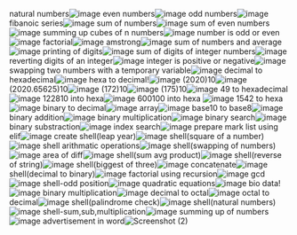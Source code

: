 natural numbers![image](https://user-images.githubusercontent.com/122254229/217584753-6b12e69f-1f0f-4b53-a191-3fca0453bd01.png)
even numbers![image](https://user-images.githubusercontent.com/122254229/217585561-47e86dfd-44c2-49ea-9005-92da147a4856.png)
odd numbers![image](https://user-images.githubusercontent.com/122254229/217586255-04e41054-9ce9-48f5-a931-61c6df774098.png)
fibanoic series![image](https://user-images.githubusercontent.com/122254229/217845741-75079b03-5e05-4d12-8e9c-2e1a3c1a4ae5.png)
sum of numbers![image](https://user-images.githubusercontent.com/122254229/217849116-8fb99f7d-0f12-43ab-8e42-a83ccbb8c108.png)
sum of even numbers![image](https://user-images.githubusercontent.com/122254229/217854168-dd7a69a3-789d-40d2-a3a6-b0611ea9c13b.png)
summing up cubes of n numbers![image](https://user-images.githubusercontent.com/122254229/217855406-603c4d74-50ee-45d1-a8e5-7538edb6437f.png)
number is odd or even![image](https://user-images.githubusercontent.com/122254229/217590231-bc6acbca-38d7-4309-988b-573b52289dcd.png)
factorial![image](https://user-images.githubusercontent.com/122254229/217590934-50efe4af-dd47-46f4-b8e3-747a8f3f3e67.png)
amstrong![image](https://user-images.githubusercontent.com/122254229/217591702-99e6f9b5-76a9-457f-b408-20d443009e53.png)
sum of numbers and average![image](https://user-images.githubusercontent.com/122254229/217594001-4f98a283-0bdc-4334-b199-290920b03e36.png)
printing of digits![image](https://user-images.githubusercontent.com/122254229/217594570-3e3ac8fe-a593-4fcd-a58a-70f5bace1d7f.png)
sum of digits of integer numbers![image](https://user-images.githubusercontent.com/122254229/217595241-611dc5c4-940a-4014-b5e1-fbd6f9a1239b.png)
reverting digits of an integer![image](https://user-images.githubusercontent.com/122254229/217595667-030c9fd4-33a9-4d3d-879a-6642450b0dfb.png)
integer is positive or negative![image](https://user-images.githubusercontent.com/122254229/217596095-55720b02-5ec5-4dd3-9748-8da490a9f7ef.png)
swapping two numbers with a temporary variable![image](https://user-images.githubusercontent.com/122254229/217596722-6d0d1afa-ee4b-4a0c-81a4-64c0c4d7c070.png)
decimal to hexadecimal![image](https://user-images.githubusercontent.com/122254229/217857028-121f5831-b758-4623-bb99-09fca4ffad40.png)
hexa to decimal!![image](https://user-images.githubusercontent.com/122254229/217859123-782e69d1-7a48-4e15-ac6a-c4e185a8f4d4.png)
(2020)10![image](https://user-images.githubusercontent.com/122254229/217860107-23dcaee4-b23b-41bb-b945-48f5d3538407.png)
(2020.65625)10![image](https://user-images.githubusercontent.com/122254229/217861663-158d544f-8c97-4505-9861-4f53e51b691d.png)
(172)10![image](https://user-images.githubusercontent.com/122254229/217863710-16489211-d26c-4082-ba47-7fa3dea06630.png)
(175)10![image](https://user-images.githubusercontent.com/122254229/217865431-19f44cfb-f99c-479c-beea-7290cbdfb7a2.png)
49 to hexadecimal![image](https://user-images.githubusercontent.com/122254229/217866326-1cea6a3d-389d-43c5-888e-c2e027a0e74a.png)
122810 into hexa![image](https://user-images.githubusercontent.com/122254229/217867202-277283f4-e778-44d5-b3f2-5a2b2e5d003c.png)
600100 into hexa ![image](https://user-images.githubusercontent.com/122254229/217868303-36b3d58c-4402-4485-92ba-317fd44d2414.png)
1542 to hexa![image](https://user-images.githubusercontent.com/122254229/217869529-a58f8f44-1972-4e29-be9a-436ec41da311.png)
binary to decimal![image](https://user-images.githubusercontent.com/122254229/217871922-35ab20e5-f3e1-41bc-85cf-7e6848194808.png)
array![image](https://user-images.githubusercontent.com/122254229/217875960-7be4b1ad-5530-4bc0-9605-4df5b30d5e6a.png)
base10 to base8![image](https://user-images.githubusercontent.com/122254229/217877074-ce634154-e123-4287-bf2d-81c6aa111de4.png)
binary addition![image](https://user-images.githubusercontent.com/122254229/217878210-c3c7f6ae-d22a-463f-b493-7081a99725bf.png)
binary multiplication![image](https://user-images.githubusercontent.com/122254229/217879447-bf58a69a-fbf7-4ac5-bfd3-ba900cb8083b.png)
binary search![image](https://user-images.githubusercontent.com/122254229/217880373-53e22978-74d8-4f93-a954-d86771f4be58.png)
binary substraction![image](https://user-images.githubusercontent.com/122254229/217881486-831af0c1-396f-4026-bc3e-1fc1b40f8c7e.png)
index search![image](https://user-images.githubusercontent.com/122254229/217882738-9a1f4a54-9da4-4329-a444-920c54edaaa1.png)
prepare mark list using elif![image](https://user-images.githubusercontent.com/122254229/218031609-40d4a1cb-1a90-45d5-8f26-420fdde5276d.png)
create shell(leap year)![image](https://user-images.githubusercontent.com/122254229/218032655-0e78d32a-6bf4-4076-a9d8-f35db5be7e6b.png)
shell(square of a number)![image](https://user-images.githubusercontent.com/122254229/218033402-b723ed35-efb5-4069-906a-d06d819a6d50.png)
shell arithmatic operations![image](https://user-images.githubusercontent.com/122254229/218049908-b9dfbb8d-4874-4f06-96b2-ec70b4a8132a.png)
shell(swapping of numbers)![image](https://user-images.githubusercontent.com/122254229/218050605-976a20d2-f93f-479e-9301-02fea6900cb4.png)
area of diff![image](https://user-images.githubusercontent.com/122254229/218051788-6d085815-37dc-4a83-8c8e-68bf5aac615a.png)
shell(sum avg product)![image](https://user-images.githubusercontent.com/122254229/218052413-c47de262-5f10-48bd-a525-a143f48ebe7d.png)
shell(reverse of string)![image](https://user-images.githubusercontent.com/122254229/218053197-ecbe1fdb-82a0-4bb1-ab51-8c32019fa7ef.png)
shell(biggest of three)![image](https://user-images.githubusercontent.com/122254229/218235020-fabd79ca-ed90-45df-83cc-6f0d4ca973e6.png)
concatenate![image](https://user-images.githubusercontent.com/122254229/218235290-f2f9ba39-ddc7-4655-a676-71d3609c878e.png)
shell(decimal to binary)![image](https://user-images.githubusercontent.com/122254229/218235418-d7b6b468-1a0f-4204-ad26-f2627238cea5.png)
factorial using recursion![image](https://user-images.githubusercontent.com/122254229/218235641-3acf87ad-e2a0-456f-846e-7a20860ad9b1.png)
gcd![image](https://user-images.githubusercontent.com/122254229/218235788-6d38d105-af01-42be-a109-b8f5095e6dcb.png)
shell-odd position![image](https://user-images.githubusercontent.com/122254229/218236027-2cd3173f-8749-4f37-8c8b-3b0d177db851.png)
quadratic equations![image](https://user-images.githubusercontent.com/122254229/218242491-0b4a93ae-3d65-4822-8f1d-1c9cee4bd3e2.png)
bio data!![image](https://user-images.githubusercontent.com/122254229/218242936-c5fc5b40-a4b9-41ec-afda-f34848f15d90.png)
binary multiplication![image](https://user-images.githubusercontent.com/122254229/218243180-6e369024-859c-4fc9-ae2d-4cdfa3bde9ab.png)
decimal to octal![image](https://user-images.githubusercontent.com/122254229/218243367-fbc29617-f5ae-41fb-b1f6-978bb0ff550a.png)
octal to decimal![image](https://user-images.githubusercontent.com/122254229/218243479-fb086b9f-fdd6-4854-81f4-b6bb9e608f5f.png)
shell(palindrome check)![image](https://user-images.githubusercontent.com/122254229/218243615-23ac9835-9c11-4b65-a692-2949d4ed4340.png)
shell(natural numbers)![image](https://user-images.githubusercontent.com/122254229/218243734-874d8e7c-e281-4db6-bffb-66197bab555f.png)
shell-sum,sub,multiplication![image](https://user-images.githubusercontent.com/122254229/218243877-04c5e7f0-ab87-4eba-bcae-96a50f28728a.png)
summing up of numbers![image](https://user-images.githubusercontent.com/122254229/218243976-25deb278-f4f4-4daa-953e-9e74216039d5.png)
advertisement in word![Screenshot (2)](https://user-images.githubusercontent.com/122254229/218640288-a461aece-0019-4399-bb45-d279d2083e92.png)

























































